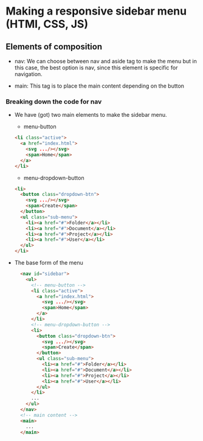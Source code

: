 # Making a responsive sidebar menu (HTMl, CSS, JS)

## Elements of composition

- nav: We can choose between nav and aside tag to make the menu but in this case, the best option is nav, since this element is specific for navigation.

- main: This tag is to place the main content depending on the button

### Breaking down the code for nav

- We have (got) two main elements to make the sidebar menu.
  - menu-button
  ```html
  <li class="active">
    <a href="index.html">
      <svg .../></svg>
      <span>Home</span>
    </a>
  </li>
  ```
  - menu-dropdown-button
  ```html
  <li>
    <button class="dropdown-btn">
      <svg .../></svg>
      <span>Create</span>
    </button>
    <ul class="sub-menu">
      <li><a href="#">Folder</a></li>
      <li><a href="#">Document</a></li>
      <li><a href="#">Project</a></li>
      <li><a href="#">User</a></li>
    </ul>
  </li>
  ```
- The base form of the menu

  ```html
    <nav id="sidebar">
      <ul>
        <!-- menu-button -->
        <li class="active">
          <a href="index.html">
            <svg .../></svg>
            <span>Home</span>
          </a>
        </li>
        <!-- menu-dropdown-button -->
        <li>
          <button class="dropdown-btn">
            <svg .../></svg>
            <span>Create</span>
          </button>
          <ul class="sub-menu">
            <li><a href="#">Folder</a></li>
            <li><a href="#">Document</a></li>
            <li><a href="#">Project</a></li>
            <li><a href="#">User</a></li>
          </ul>
        </li>
        ...
      </ul>
    </nav>
    <!-- main content -->
    <main>
      ...
    </main>
  ```


